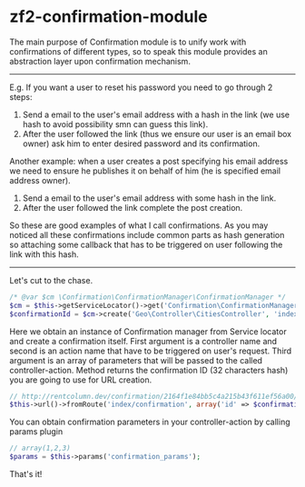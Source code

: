 zf2-confirmation-module
=======================

The main purpose of Confirmation module is to unify work with confirmations of different types, so to speak this module provides an abstraction layer upon confirmation mechanism.

---

E.g.
If you want a user to reset his password you need to go through 2 steps: 

1. Send a email to the user's email address with a hash in the link (we use hash to avoid possibility smn can guess this link).
2. After the user followed the link (thus we ensure our user is an email box owner) ask him to enter desired password and its confirmation.


Another example: when a user creates a post specifying his email address we need to ensure he publishes it on behalf of him (he is specified email address owner).

1. Send a email to the user's email address with some hash in the link.
2. After the user followed the link complete the post creation.


So these are good examples of what I call confirmations.
As you may noticed all these confirmations include common parts as hash generation so attaching some callback that has to be triggered on user following the link with this hash. 

---

Let's cut to the chase. 

```php
/* @var $cm \Confirmation\ConfirmationManager\ConfirmationManager */
$cm = $this->getServiceLocator()->get('Confirmation\ConfirmationManager\ConfirmationManager');
$confirmationId = $cm->create('Geo\Controller\CitiesController', 'index', array(1,2,3));
```

Here we obtain an instance of Confirmation manager from Service locator and create a confirmation itself. 
First argument is a controller name and second is an action name that have to be triggered on user's request. 
Third argument is an array of parameters that will be passed to the called controller-action. 
Method returns the confirmation ID (32 characters hash) you are going to use for URL creation.  

```php
// http://rentcolumn.dev/confirmation/2164f1e84bb5c4a215b43f611ef56a00/
$this->url()->fromRoute('index/confirmation', array('id' => $confirmationId));
```

You can obtain confirmation parameters in your controller-action by calling params plugin
```php
// array(1,2,3)
$params = $this->params('confirmation_params');
```

That's it!
